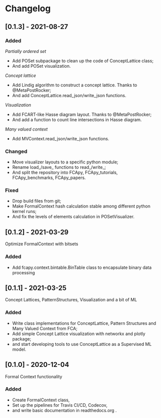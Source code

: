 # Changelog

## [0.1.3] - 2021-08-27
### Added

_Partially ordered set_
* Add POSet subpackage to clean up the code of ConceptLattice class;
* And add POSet visualization.

_Concept lattice_
* Add Lindig algorithm to construct a concept lattice. Thanks to @MetaPostRocker;
* And add ConceptLattice.read_json/write_json functions.

_Visualization_
* Add FCART-like Hasse diagram layout. Thanks to @MetaPostRocker;
* And add a function to count line intersections in Hasse diagram.

_Many valued context_ 
* Add MVContext.read_json/write_json functions.
  
### Changed
* Move visualizer layouts to a specific python module;
* Rename load_<x>/save_<x> functions to read_<x>/write_<x>;
* And split the repository into FCApy, FCApy_tutorials, FCApy_benchmarks, FCApy_papers.

### Fixed
* Drop build files from git;
* Make FormalContext hash calculation stable among different python kernel runs;
* And fix the levels of elements calculation in POSetVisualizer.  

## [0.1.2] - 2021-03-29

Optimize FormalContext with bitsets

### Added
* Add fcapy.context.bintable.BinTable class to encapsulate binary data processing

## [0.1.1] - 2021-03-25

Concept Lattices, PatternStructures, Visualization and a bit of ML

### Added

* Write class implementations for ConceptLattice, Pattern Structures and Many Valued Context from FCA;
* Add simple Concept Lattice visualization with networkx and plotly package;
* and start developing tools to use ConceptLattice as a Supervised ML model.



## [0.1.0] - 2020-12-04

Formal Context functionality

### Added

* Create FormalContext class,
* Set up the pipelines for Travis CI/CD, Codecov,
* and write basic documentation in readthedocs.org .